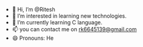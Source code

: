- 👋 Hi, I’m @Ritesh
- 👀 I’m interested in learning new technologies.
- 🌱 I’m currently learning C language. 
- 📫 you can contact me on rk6645139@gmail.com
- 😄 Pronouns: He


<!---
rk6645139/rk6645139 is a ✨ special ✨ repository because its `README.md` (this file) appears on your GitHub profile.
You can click the Preview link to take a look at your changes.
--->
